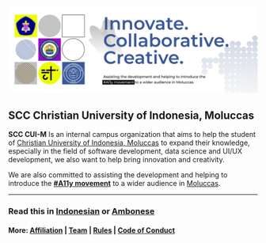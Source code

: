 ![Student Coding Club](https://github.com/scc-ukim/.github/blob/main/profile/src/readme-info-banner.png?raw=true)

## SCC Christian University of Indonesia, Moluccas

**SCC CUI-M** Is an internal campus organization that aims to help the student of [Christian University of Indonesia, Moluccas](https://ukim.ac.id) to expand their knowledge, especially in the field of software development, data science and UI/UX development, we also want to help bring innovation and creativity.

We are also committed to assisting the development and helping to introduce the **[#A11y movement](https://www.a11yproject.com/)** to a wider audience in [Moluccas](https://en.wikipedia.org/wiki/Maluku_(province)).

----

### **Read this in** [Indonesian](https://github.com/scc-ukim/.github/blob/main/profile/id/README.md) or [Ambonese](https://github.com/scc-ukim/.github/blob/main/profile/id/abs/README.md)

#### More: [Affiliation](https://github.com/scc-ukim/.github/blob/main/profile/AFFILIATION.md) | [Team](https://github.com/scc-ukim/.github/blob/main/profile/TEAM.md) | [Rules](https://github.com/scc-ukim/.github/blob/main/profile/RULES.md) | [Code of Conduct](https://github.com/scc-ukim/.github/blob/main/profile/CODE_OF_CONDUCT.md)
